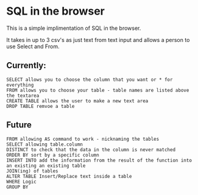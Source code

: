 # SQL in the browser

This is a simple implimentation of SQL in the browser.

It takes in up to 3 csv's as just text from text input and allows a person to use Select and From.

## Currently:
    SELECT allows you to choose the column that you want or * for everything
    FROM allows you to choose your table - table names are listed above the textarea
    CREATE TABLE allows the user to make a new text area
    DROP TABLE remvoe a table

## Future
    FROM allowing AS command to work - nicknaming the tables
    SELECT allowing table.column
    DISTINCT to check that the data in the column is never matched
    ORDER BY sort by a specific column
    INSERT INTO add the information from the result of the function into an existing an existing table
    JOIN(ing) of tables
    ALTER TABLE Insert/Replace text inside a table
    WHERE Logic
    GROUP BY 
